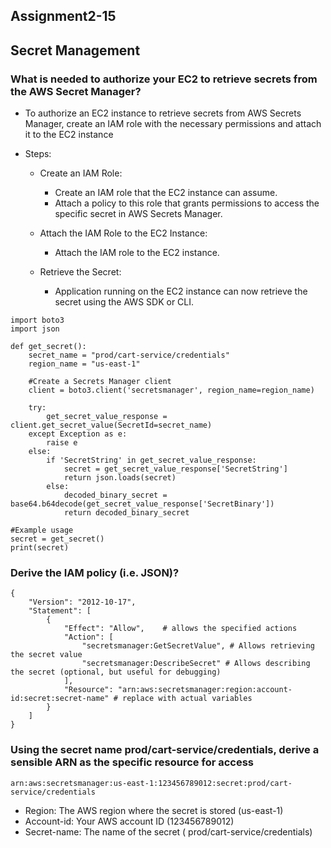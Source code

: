 ## Assignment2-15
## Secret Management

### What is needed to authorize your EC2 to retrieve secrets from the AWS Secret Manager?
- To authorize an EC2 instance to retrieve secrets from AWS Secrets Manager, create an IAM role with the necessary permissions and attach it to the EC2 instance

- Steps:
  - Create an IAM Role:
    - Create an IAM role that the EC2 instance can assume.
    - Attach a policy to this role that grants permissions to access the specific secret in AWS Secrets Manager.

  - Attach the IAM Role to the EC2 Instance:
    - Attach the IAM role to the EC2 instance.

  - Retrieve the Secret:
    - Application running on the EC2 instance can now retrieve the secret using the AWS SDK or CLI.
```
import boto3
import json

def get_secret():
    secret_name = "prod/cart-service/credentials"
    region_name = "us-east-1"

    #Create a Secrets Manager client
    client = boto3.client('secretsmanager', region_name=region_name)

    try:
        get_secret_value_response = client.get_secret_value(SecretId=secret_name)
    except Exception as e:
        raise e
    else:
        if 'SecretString' in get_secret_value_response:
            secret = get_secret_value_response['SecretString']
            return json.loads(secret)
        else:
            decoded_binary_secret = base64.b64decode(get_secret_value_response['SecretBinary'])
            return decoded_binary_secret

#Example usage
secret = get_secret()
print(secret)
```

### Derive the IAM policy (i.e. JSON)?

```
{
    "Version": "2012-10-17",
    "Statement": [
        {
            "Effect": "Allow",    # allows the specified actions
            "Action": [
                "secretsmanager:GetSecretValue", # Allows retrieving the secret value
                "secretsmanager:DescribeSecret" # Allows describing the secret (optional, but useful for debugging)
            ],
            "Resource": "arn:aws:secretsmanager:region:account-id:secret:secret-name" # replace with actual variables
        }
    ]
}
```


### Using the secret name prod/cart-service/credentials, derive a sensible ARN as the specific resource for access
```
arn:aws:secretsmanager:us-east-1:123456789012:secret:prod/cart-service/credentials
```

- Region: The AWS region where the secret is stored (us-east-1)
- Account-id: Your AWS account ID (123456789012)
- Secret-name: The name of the secret ( prod/cart-service/credentials)
